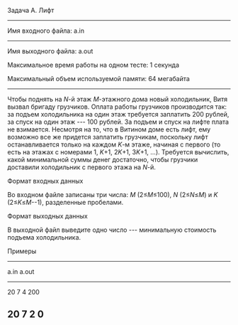 Задача A. Лифт

  -----------------------------------------------------------------------
  Имя входного файла:                                a.in
  -------------------------------------------------- --------------------
  Имя выходного файла:                               a.out

  Максимальное время работы на одном тесте:          1 секунда

  Максимальный объем используемой памяти:            64 мегабайта

                                                     
  -----------------------------------------------------------------------

Чтобы поднять на *N*-й этаж *M*-этажного дома новый холодильник, Витя
вызвал бригаду грузчиков. Оплата работы грузчиков производится так: за
подъем холодильника на один этаж требуется заплатить 200 рублей, за
спуск на один этаж --- 100 рублей. За подъем и спуск на лифте плата не
взимается. Несмотря на то, что в Витином доме есть лифт, ему возможно
все же придется заплатить грузчикам, поскольку лифт останавливается
только на каждом *K*-м этаже, начиная с первого (то есть на этажах с
номерами 1, *K*+1, 2*K*+1, 3*K*+1, ...). Требуется вычислить, какой
минимальной суммы денег достаточно, чтобы грузчики доставили холодильник
с первого этажа на *N*-й.

Формат входных данных

Во входном файле записаны три числа: *M* (2≤*M*≤100), *N* (2≤*N*≤*M*) и
*K* (2≤*K*≤*M*--1), разделенные пробелами.

Формат выходных данных

В выходной файл выведите одно число --- минимальную стоимость подъема
холодильника.

Примеры

  -----------------------------------------------------------------------
  a.in                                a.out
  ----------------------------------- -----------------------------------
  20 7 4                              200

  20 7 2                              0
  -----------------------------------------------------------------------
